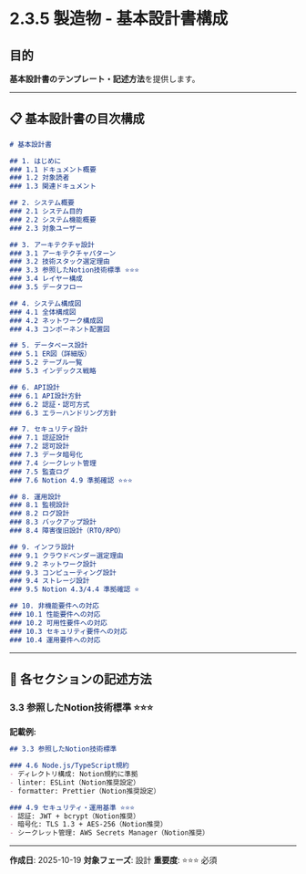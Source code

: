 # 2.3.5 製造物 - 基本設計書構成

## 目的

**基本設計書のテンプレート・記述方法**を提供します。

---

## 📋 基本設計書の目次構成

```markdown
# 基本設計書

## 1. はじめに
### 1.1 ドキュメント概要
### 1.2 対象読者
### 1.3 関連ドキュメント

## 2. システム概要
### 2.1 システム目的
### 2.2 システム機能概要
### 2.3 対象ユーザー

## 3. アーキテクチャ設計
### 3.1 アーキテクチャパターン
### 3.2 技術スタック選定理由
### 3.3 参照したNotion技術標準 ⭐⭐⭐
### 3.4 レイヤー構成
### 3.5 データフロー

## 4. システム構成図
### 4.1 全体構成図
### 4.2 ネットワーク構成図
### 4.3 コンポーネント配置図

## 5. データベース設計
### 5.1 ER図（詳細版）
### 5.2 テーブル一覧
### 5.3 インデックス戦略

## 6. API設計
### 6.1 API設計方針
### 6.2 認証・認可方式
### 6.3 エラーハンドリング方針

## 7. セキュリティ設計
### 7.1 認証設計
### 7.2 認可設計
### 7.3 データ暗号化
### 7.4 シークレット管理
### 7.5 監査ログ
### 7.6 Notion 4.9 準拠確認 ⭐⭐⭐

## 8. 運用設計
### 8.1 監視設計
### 8.2 ログ設計
### 8.3 バックアップ設計
### 8.4 障害復旧設計（RTO/RPO）

## 9. インフラ設計
### 9.1 クラウドベンダー選定理由
### 9.2 ネットワーク設計
### 9.3 コンピューティング設計
### 9.4 ストレージ設計
### 9.5 Notion 4.3/4.4 準拠確認 ⭐

## 10. 非機能要件への対応
### 10.1 性能要件への対応
### 10.2 可用性要件への対応
### 10.3 セキュリティ要件への対応
### 10.4 運用要件への対応
```

---

## 📝 各セクションの記述方法

### 3.3 参照したNotion技術標準 ⭐⭐⭐

**記載例:**
```markdown
## 3.3 参照したNotion技術標準

### 4.6 Node.js/TypeScript規約
- ディレクトリ構成: Notion規約に準拠
- linter: ESLint（Notion推奨設定）
- formatter: Prettier（Notion推奨設定）

### 4.9 セキュリティ・運用基準 ⭐⭐⭐
- 認証: JWT + bcrypt（Notion推奨）
- 暗号化: TLS 1.3 + AES-256（Notion推奨）
- シークレット管理: AWS Secrets Manager（Notion推奨）
```

---

**作成日**: 2025-10-19
**対象フェーズ**: 設計
**重要度**: ⭐⭐⭐ 必須
